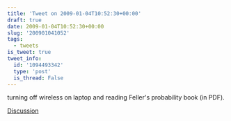 ```yaml
---
title: 'Tweet on 2009-01-04T10:52:30+00:00'
draft: true
date: 2009-01-04T10:52:30+00:00
slug: '200901041052'
tags:
  - tweets
is_tweet: true
tweet_info:
  id: '1094493342'
  type: 'post'
  is_thread: False
---
```




turning off wireless on laptop and reading Feller's probability book (in PDF).

[Discussion](https://x.com/sytelus/status/1094493342)
